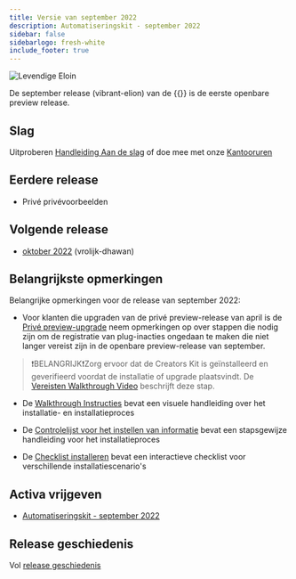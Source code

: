```yaml
---
title: Versie van september 2022
description: Automatiseringskit - september 2022
sidebar: false
sidebarlogo: fresh-white
include_footer: true
---
```

![Levendige Eloin](/images/vibrant-elion.png)

De september release (vibrant-elion) van de {{<product-name>}} is de eerste openbare preview release.

## Slag

Uitproberen [Handleiding Aan de slag](/nl/get-started) of doe mee met onze [Kantooruren](/nl/office-hours)

## Eerdere release

- Privé privévoorbeelden

## Volgende release

- [oktober 2022](/nl/releases/october-2022) (vrolijk-dhawan)

## Belangrijkste opmerkingen

Belangrijke opmerkingen voor de release van september 2022:

- Voor klanten die upgraden van de privé preview-release van april is de [Privé preview-upgrade](https://github.com/microsoft/powercat-automation-kit/blob/main/docs/private-preview-upgrade.md) neem opmerkingen op over stappen die nodig zijn om de registratie van plug-inacties ongedaan te maken die niet langer vereist zijn in de openbare preview-release van september.

>❗BELANGRIJK❗Zorg ervoor dat de Creators Kit is geïnstalleerd en geverifieerd voordat de installatie of upgrade plaatsvindt. De [Vereisten Walkthrough Video](https://github.com/microsoft/powercat-automation-kit/blob/main/docs/walkthrough.md) beschrijft deze stap.

- De [Walkthrough Instructies](https://github.com/microsoft/powercat-automation-kit/blob/main/docs/walkthrough.md) bevat een visuele handleiding over het installatie- en installatieproces

- De [Controlelijst voor het instellen van informatie](https://learn.microsoft.com/power-automate/guidance/automation-kit/setup/setup-checklist) bevat een stapsgewijze handleiding voor het installatieproces

- De [Checklist installeren](/nl/get-started/install-checklist) bevat een interactieve checklist voor verschillende installatiescenario's

## Activa vrijgeven

- [Automatiseringskit - september 2022](https://github.com/microsoft/powercat-automation-kit/releases/tag/AutomationKit-September2022)

## Release geschiedenis

Vol [release geschiedenis](/nl/releases)
